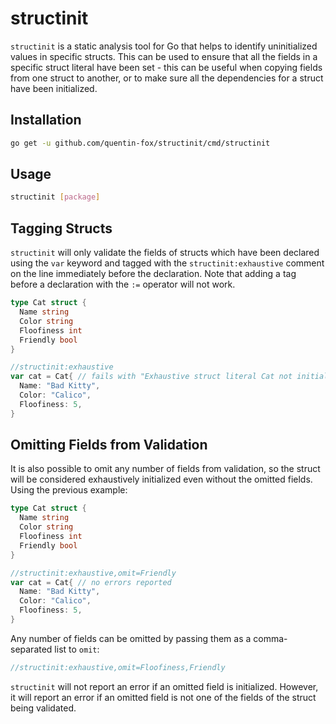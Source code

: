 # structinit

`structinit` is a static analysis tool for Go that helps to identify uninitialized values in specific structs. This can be used to ensure that all the fields in a specific struct literal have been set - this can be useful when copying fields from one struct to another, or to make sure all the dependencies for a struct have been initialized.

## Installation

```sh
go get -u github.com/quentin-fox/structinit/cmd/structinit
```

## Usage

```sh
structinit [package]
```

## Tagging Structs

`structinit` will only validate the fields of structs which have been declared using the `var` keyword and tagged with the `structinit:exhaustive` comment on the line immediately before the declaration. Note that adding a tag before a declaration with the `:=` operator will not work.

```go
type Cat struct {
  Name string
  Color string
  Floofiness int
  Friendly bool
}

//structinit:exhaustive
var cat = Cat{ // fails with "Exhaustive struct literal Cat not initialized with field Friendly"
  Name: "Bad Kitty",
  Color: "Calico",
  Floofiness: 5,
}
```

## Omitting Fields from Validation

It is also possible to omit any number of fields from validation, so the struct will be considered exhaustively initialized even without the omitted fields. Using the previous example:

```go
type Cat struct {
  Name string
  Color string
  Floofiness int
  Friendly bool
}

//structinit:exhaustive,omit=Friendly
var cat = Cat{ // no errors reported
  Name: "Bad Kitty",
  Color: "Calico",
  Floofiness: 5,
}
```

Any number of fields can be omitted by passing them as a comma-separated list to `omit`:

```go
//structinit:exhaustive,omit=Floofiness,Friendly
```

`structinit` will not report an error if an omitted field is initialized. However, it will report an error if an omitted field is not one of the fields of the struct being validated.
